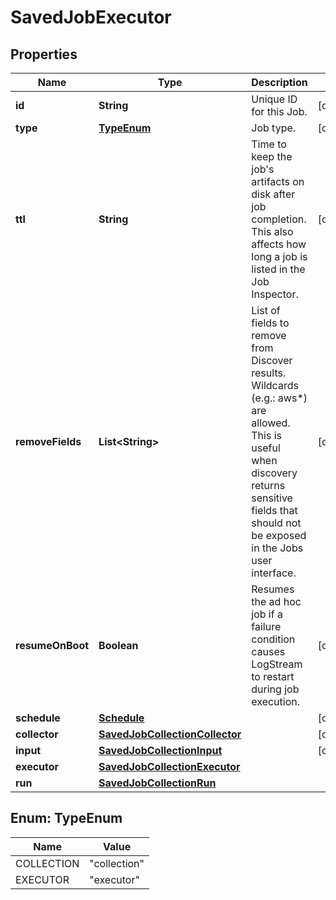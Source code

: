 # SavedJobExecutor

## Properties
Name | Type | Description | Notes
------------ | ------------- | ------------- | -------------
**id** | **String** | Unique ID for this Job. |  [optional]
**type** | [**TypeEnum**](#TypeEnum) | Job type. |  [optional]
**ttl** | **String** | Time to keep the job&#x27;s artifacts on disk after job completion. This also affects how long a job is listed in the Job Inspector. |  [optional]
**removeFields** | **List&lt;String&gt;** | List of fields to remove from Discover results. Wildcards (e.g.: aws*) are allowed. This is useful when discovery returns sensitive fields that should not be exposed in the Jobs user interface. |  [optional]
**resumeOnBoot** | **Boolean** | Resumes the ad hoc job if a failure condition causes LogStream to restart during job execution. |  [optional]
**schedule** | [**Schedule**](Schedule.md) |  |  [optional]
**collector** | [**SavedJobCollectionCollector**](SavedJobCollectionCollector.md) |  |  [optional]
**input** | [**SavedJobCollectionInput**](SavedJobCollectionInput.md) |  |  [optional]
**executor** | [**SavedJobCollectionExecutor**](SavedJobCollectionExecutor.md) |  | 
**run** | [**SavedJobCollectionRun**](SavedJobCollectionRun.md) |  | 

<a name="TypeEnum"></a>
## Enum: TypeEnum
Name | Value
---- | -----
COLLECTION | &quot;collection&quot;
EXECUTOR | &quot;executor&quot;
